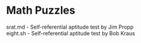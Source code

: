 # Math Puzzles

srat.md - Self-referential aptitude test by Jim Propp  
eight.sh - Self-referential aptitude test by Bob Kraus
